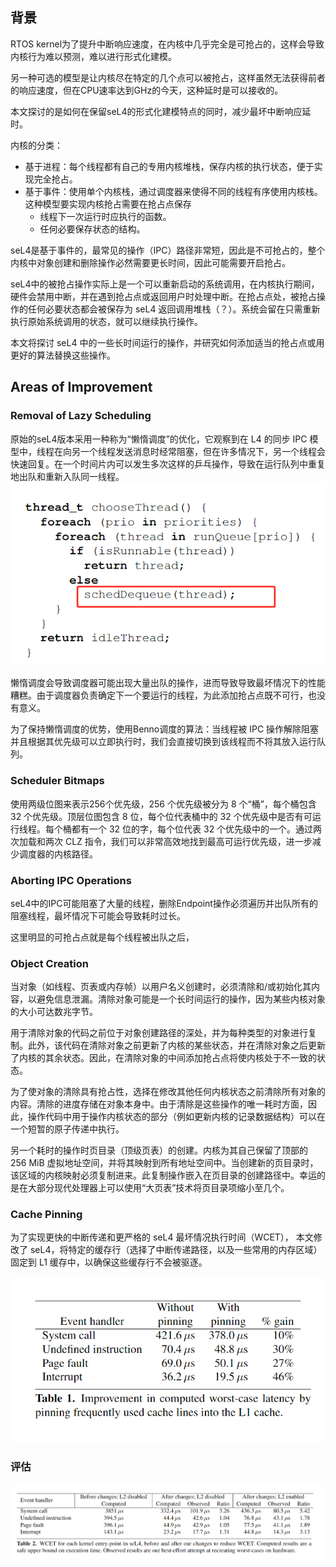 ## 背景
RTOS kernel为了提升中断响应速度，在内核中几乎完全是可抢占的，这样会导致内核行为难以预测，难以进行形式化建模。

另一种可选的模型是让内核尽在特定的几个点可以被抢占，这样虽然无法获得前者的响应速度，但在CPU速率达到GHz的今天，这种延时是可以接收的。

本文探讨的是如何在保留seL4的形式化建模特点的同时，减少最坏中断响应延时。

内核的分类：
- 基于进程：每个线程都有自己的专用内核堆栈，保存内核的执行状态，便于实现完全抢占。
- 基于事件：使用单个内核栈，通过调度器来使得不同的线程有序使用内核栈。这种模型要实现内核抢占需要在抢占点保存
  - 线程下一次运行时应执行的函数。
  - 任何必要保存状态的结构。

seL4是基于事件的，最常见的操作（IPC）路径非常短，因此是不可抢占的，整个内核中对象创建和删除操作必然需要更长时间，因此可能需要开启抢占。

seL4中的被抢占操作实际上是一个可以重新启动的系统调用，在内核执行期间，硬件会禁用中断，并在遇到抢占点或返回用户时处理中断。在抢占点处，被抢占操作的任何必要状态都会被保存为 seL4 返回调用堆栈（？）。系统会留在只需重新执行原始系统调用的状态，就可以继续执行操作。

本文将探讨 seL4 中的一些长时间运行的操作，并研究如何添加适当的抢占点或用更好的算法替换这些操作。

## Areas of Improvement

### Removal of Lazy Scheduling

原始的seL4版本采用一种称为“懒惰调度”的优化，它观察到在 L4 的同步 IPC 模型中，线程在向另一个线程发送消息时经常阻塞，但在许多情况下，另一个线程会快速回复。在一个时间片内可以发生多次这样的乒乓操作，导致在运行队列中重复地出队和重新入队同一线程。
![](../image/lazy_schedule.png)


懒惰调度会导致调度器可能出现大量出队的操作，进而导致导致最坏情况下的性能糟糕。由于调度器负责确定下一个要运行的线程，为此添加抢占点既不可行，也没有意义。

为了保持懒惰调度的优势，使用Benno调度的算法：当线程被 IPC 操作解除阻塞并且根据其优先级可以立即执行时，我们会直接切换到该线程而不将其放入运行队列。

### Scheduler Bitmaps

使用两级位图来表示256个优先级，256 个优先级被分为 8 个“桶”，每个桶包含 32 个优先级。顶层位图包含 8 位，每个位代表桶中的 32 个优先级中是否有可运行线程。每个桶都有一个 32 位的字，每个位代表 32 个优先级中的一个。通过两次加载和两次 CLZ 指令，我们可以非常高效地找到最高可运行优先级，进一步减少调度器的内核路径。

### Aborting IPC Operations
seL4中的IPC可能阻塞了大量的线程，删除Endpoint操作必须遍历并出队所有的阻塞线程，最坏情况下可能会导致耗时过长。

这里明显的可抢占点就是每个线程被出队之后，

### Object Creation
当对象（如线程、页表或内存帧）以用户名义创建时，必须清除和/或初始化其内容，以避免信息泄漏。清除对象可能是一个长时间运行的操作，因为某些内核对象的大小可达数兆字节。

用于清除对象的代码之前位于对象创建路径的深处，并为每种类型的对象进行复制。此外，该代码在清除对象之前更新了内核的某些状态，并在清除对象之后更新了内核的其余状态。因此，在清除对象的中间添加抢占点将使内核处于不一致的状态。

为了使对象的清除具有抢占性，选择在修改其他任何内核状态之前清除所有对象的内容。清除的进度存储在对象本身中。由于清除是这些操作的唯一耗时方面，因此，操作代码中用于操作内核状态的部分（例如更新内核的记录数据结构）可以在一个短暂的原子传递中执行。

另一个耗时的操作时页目录（顶级页表）的创建。内核为其自己保留了顶部的 256 MiB 虚拟地址空间，并将其映射到所有地址空间中。当创建新的页目录时，该区域的内核映射必须复制进来。此复制操作嵌入在页目录的创建路径中。幸运的是在大部分现代处理器上可以使用“大页表”技术将页目录项缩小至几个。

### Cache Pinning

为了实现更快的中断传递和更严格的 seL4 最坏情况执行时间（WCET）， 本文修改了 seL4，将特定的缓存行（选择了中断传递路径，以及一些常用的内存区域）固定到 L1 缓存中，以确保这些缓存行不会被驱逐。

![](../image/cache_pin.png)



### 评估
![](../image/evaluation.png)